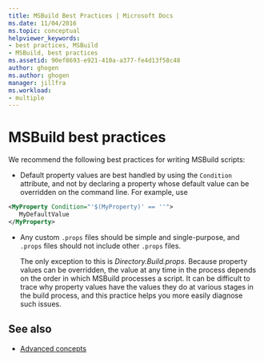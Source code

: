 ```yaml
---
title: MSBuild Best Practices | Microsoft Docs
ms.date: 11/04/2016
ms.topic: conceptual
helpviewer_keywords:
- best practices, MSBuild
- MSBuild, best practices
ms.assetid: 90ef8693-e921-410a-a377-fe4d13f58c48
author: ghogen
ms.author: ghogen
manager: jillfra
ms.workload:
- multiple
---
```

# MSBuild best practices
We recommend the following best practices for writing MSBuild scripts:

- Default property values are best handled by using the `Condition` attribute, and not by declaring a property whose default value can be overridden on the command line. For example, use

```xml
<MyProperty Condition="'$(MyProperty)' == ''">
   MyDefaultValue
</MyProperty>
```

- Any custom `.props` files should be simple and single-purpose, and `.props` files should not include other `.props` files.

  The only exception to this is *Directory.Build.props*. Because property values can be overridden, the value at any time in the process depends on the order in which MSBuild processes a script. It can be difficult to trace why property values have the values they do at various stages in the build process, and this practice helps you more easily diagnose such issues.

## See also
- [Advanced concepts](../msbuild/msbuild-advanced-concepts.md)
